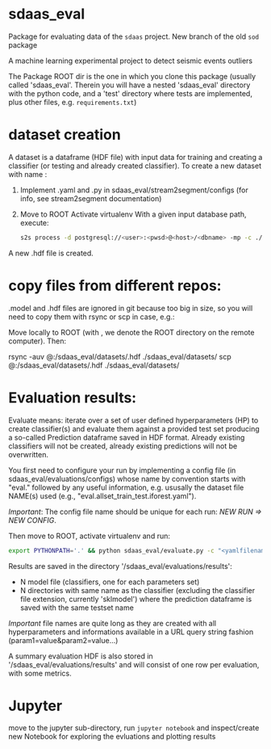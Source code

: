 # sdaas_eval

Package for evaluating data of the `sdaas` project. New branch of the old `sod` package

A machine learning experimental project to detect seismic events outliers

The Package ROOT dir is the one in which you clone this package (usually called 'sdaas_eval'.
Therein you will have a nested 'sdaas_eval' directory with the python code, 
and a 'test' directory where tests are implemented, plus other files, e.g. `requirements.txt`)


# dataset creation

A dataset is a dataframe (HDF file) with input data for training
and creating a classifier (or testing and already created classifier).
To create a new dataset with name <dataset>:

1. Implement <dataset>.yaml and <dataset>.py in sdaas_eval/stream2segment/configs
   (for info, see stream2segment documentation)

2. Move to ROOT
   Activate virtualenv
   With a given input database path, execute:
   ```bash
   s2s process -d postgresql://<user>:<pwsd>@<host>/<dbname> -mp -c ./sdaas_eval/stream2segment/configs/<dataset>.yaml -p ./sdaas_eval/stream2segment/configs/<dataset>.py ./sdaas_eval/datasets/<dataset>.hdf
   ```

A new <dataset>.hdf file is created.


# copy files from different repos:

.model and .hdf files are ignored in git because too big in size, so you will need to copy them
with rsync or scp in case, e.g.:

Move locally to ROOT
(with <ROOT>, we denote the ROOT directory on the remote computer). Then:

rsync -auv <user>@<host>:<ROOT>/sdaas_eval/datasets/<dataset>.hdf ./sdaas_eval/datasets/
scp <user>@<host>:<ROOT>/sdaas_eval/datasets/<dataset>.hdf ./sdaas_eval/datasets/


# Evaluation results:

Evaluate means: iterate over a set of user defined hyperparameters (HP)
to create classifier(s) and evaluate them against a provided test set
producing a so-called Prediction dataframe saved in HDF format.
Already existing classifiers will not be created, already existing predictions will
not be overwritten.

You first need to configure your run by implementing a config file (in sdaas_eval/evaluations/configs) whose
name by convention starts with "eval." followed by any useful information, e.g. ususally
the dataset file NAME(s) used (e.g., "eval.allset_train_test.iforest.yaml").

*Important*: The config file name should be unique for each run: *NEW RUN => NEW CONFIG*.

Then move to ROOT, activate virtualenv and run:
```bash
export PYTHONPATH='.' && python sdaas_eval/evaluate.py -c "<yamlfilename>"
```

Results are saved in the directory '/sdaas_eval/evaluations/results':
- N model file (classifiers, one for each parameters set)
- N directories with same name as the classifier (excluding the classifier file extension,
  currently 'sklmodel') where the prediction dataframe is saved with the same testset name

*Important* file names are quite long as they are created with all hyperparameters and
informations available in a URL query string fashion (param1=value&param2=value...)

A summary evaluation HDF is also stored in '/sdaas_eval/evaluations/results' and will
consist of one row per evaluation, with some metrics.

# Jupyter

move to the jupyter sub-directory, run `jupyter notebook` and inspect/create new
Notebook for exploring the evluations and plotting results

<!--
# Clf evaluation

Evaluate a classifier means: iterate over a set of already created classifiers (HP) and
evaluate them against a provided test set.

You first need to configure your run by implementing a config file (in sdaas_eval/evaluations/configs) whose
name by convention starts with "clfeval." followed by any useful information e.g.,
the config file name of the evaluation used (see above) for creating the classifiers
(e.g. "clfeval.allset_train_test.iforest.psd@5sec.yaml").

*Important*: The config file name should be unique for each run: *NEW RUN => NEW CONFIG*.

Then proceed as for Evaluation, see above (the only thing that changes is the config file name.
Internally, the program recognizes automatically from the config content if it has to run an
Evaluation or a Clf evaluation)

Results are saved in the directory '/sdaas_eval/evaluation/<configfilename>':
- N prediction files (hdf files with the predictions of all elements in the input dataset)
- one HTML report with % recognized and log loss (sort of)

-->